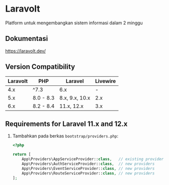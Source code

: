 # Laravolt

Platform untuk mengembangkan sistem informasi dalam 2 minggu

## Dokumentasi

https://laravolt.dev/

## Version Compatibility

| Laravolt | PHP       | Laravel        | Livewire |
| -------- | --------- | -------------- | -------- |
| 4.x      | ^7.3      | 6.x            | -        |
| 5.x      | 8.0 - 8.3 | 8.x, 9.x, 10.x | 2.x      |
| 6.x      | 8.2 - 8.4 | 11.x, 12.x     | 3.x      |

## Requirements for Laravel 11.x and 12.x

1. Tambahkan pada berkas `bootstrap/providers.php`:

   ```php
   <?php

   return [
       App\Providers\AppServiceProvider::class,   // existing providers
       App\Providers\AuthServiceProvider::class,  // new providers
       App\Providers\EventServiceProvider::class, // new providers
       App\Providers\RouteServiceProvider::class, // new providers
   ];
   ```
